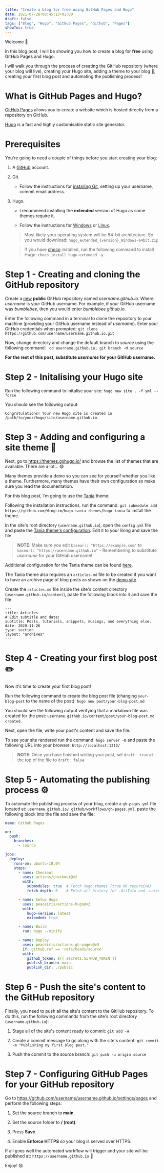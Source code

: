 ```yaml
---
title: "Create a blog for free using GitHub Pages and Hugo"
date: 2021-07-28T08:45:13+01:00
draft: false
tags: ["Blog", "Hugo", "Github Pages", "Github", "Pages"]
showToc: true
---
```


Welcome :wave:

In this blog post, I will be showing you how to create a blog for **free** using GitHub Pages and Hugo.

I will walk you through the process of creating the GitHub repository (where your blog will live), creating your Hugo site, adding a theme to your blog :art:, creating your first blog post and automating the publishing process!

# What is GitHub Pages and Hugo?

[GitHub Pages](https://pages.github.com/) allows you to create a website which is hosted directly from a repository on GitHub.

[Hugo](https://gohugo.io/) is a fast and highly customisable static site generator.

# Prerequisites

You're going to need a couple of things before you start creating your blog:

1. A [GitHub](https://github.com/signup) account.

2. Git.

    - Follow the instructions for [installing Git](https://docs.github.com/en/get-started/quickstart/set-up-git#setting-up-git), setting up your username, commit email address.

3. Hugo.

    - I recommend installing the **extended** version of Hugo as some themes require it.

    - Follow the instructions for [Windows](https://gohugo.io/getting-started/installing/#windows) or [Linux](https://gohugo.io/getting-started/installing/#binary-cross-platform).

    > Most likely your operating system will be 64-bit architecture. So you would download: `hugo_extended_{version}_Windows-64bit.zip`

    > If you have [choco](https://chocolatey.org/) installed, run the following command to install Hugo: `choco install hugo-extended -y`

# Step 1 - Creating and cloning the GitHub repository

Create a [new](https://github.com/new) **public** GitHub repository named *username.github.io*. Where *username* is your GitHub username. For example, if your GitHub username was *bumblebee*, then you would enter *bumblebee.github.io*.

Enter the following command in a terminal to clone the repository to your machine (providing your GitHub username instead of *username*). Enter your GitHub credentials when prompted: `git clone https://github.com/username/username.github.io.git`

Now, change directory and change the default branch to *source* using the following command: ` cd username.github.io; git branch -M source`

**For the rest of this post, substitute *username* for your GitHub username.**

# Step 2 - Initalising your Hugo site

Run the following command to initalise your site: `hugo new site . -f yml --force`

You should see the following output:

`Congratulations! Your new Hugo site is created in /path/to/your/hugo/site/username.github.io.`

# Step 3 - Adding and configuring a site theme 🎨

Next, go to https://themes.gohugo.io/ and browse the list of themes that are available. There are a lot... :smile:

Many themes provide a demo so you can see for yourself whether you like a theme. Furthermore, many themes have their own configuration so make sure you read the documentation.

For this blog post, I'm going to use the [Tania](https://themes.gohugo.io/hugo-tania/) theme.

Following the installation instructions, run the command: `git submodule add https://github.com/WingLim/hugo-tania themes/hugo-tania` to install the theme.

In the site's root directory (`username.github.io`), open the `config.yml` file and paste the [Tania theme's configuration](https://raw.githubusercontent.com/WingLim/hugo-tania/main/exampleSite/config.yaml). Edit it to your liking and save the file.

> **NOTE**: Make sure you edit `baseurl: "https://example.com"` to `baseurl: "https://username.github.io"` - Remembering to substitute *username* for your GitHub username!

Additional configuration for the Tania theme can be found [here](https://github.com/WingLim/hugo-tania#configuration).

The Tania theme also requires an `articles.md` file to be created if you want to have an archive page of blog posts as shown on the [demo site](https://hugo-tania.netlify.app/articles/).

Create the `articles.md` file inside the site's content directory (`username.github.io/content`), paste the following block into it and save the file:

```
---
title: Articles
# Edit subtitle and date!
subtitle: Posts, tutorials, snippets, musings, and everything else.
date: 2020-11-26
type: section
layout: "archives"
---
```

# Step 4 - Creating your first blog post :pencil2:

Now it's time to create your first blog post!

Run the following command to create the blog post file (changing `your-blog-post` to the name of the post): `hugo new post/your-blog-post.md`

You should see the following output verifying that a markdown file was created for the post: `username.github.io/content/post/your-blog-post.md created`.

Next, open the file, write your post's content and save the file.

To see your site rendered run the command: `hugo server -D` and paste the following URL into your browser: `http://localhost:1313/`

> **NOTE**: Once you have finished writing your post, set `draft: true` at the top of the file to `draft: false`

# Step 5 - Automating the publishing process ⚙️

To automate the publishing process of your blog, create a `gh-pages.yml` file located at: `username.github.io/.github/workflows/gh-pages.yml`, paste the following block into the file and save the file:

```yaml
name: Github Pages

on:
  push:
    branches:
      - source

jobs:
  deploy:
    runs-on: ubuntu-18.04
    steps:
      - name: Checkout
        uses: actions/checkout@v2
        with:
          submodules: true  # Fetch Hugo themes (true OR recursive)
          fetch-depth: 0    # Fetch all history for .GitInfo and .Lastmod

      - name: Setup Hugo
        uses: peaceiris/actions-hugo@v2
        with:
          hugo-version: latest
          extended: true

      - name: Build
        run: hugo --minify

      - name: Deploy
        uses: peaceiris/actions-gh-pages@v3
        if: github.ref == 'refs/heads/source'
        with:
          github_token: ${{ secrets.GITHUB_TOKEN }}
          publish_branch: main
          publish_dir: ./public
```

# Step 6 - Push the site's content to the GitHub repository

Finally, you need to push all the site's content to the GitHub repository. To do this, run the following commands from the site's root directory (`username.github.io`):

1. Stage all of the site's content ready to commit: `git add -A`

2. Create a commit message to go along with the site's content: `git commit -m "Publishing my first blog post."`

3. Push the commit to the source branch: `git push -u origin source`

# Step 7 - Configuring GitHub Pages for your GitHub repository

Go to https://github.com/username/username.github.io/settings/pages and perform the following steps:

1. Set the source branch to **main**.

2. Set the source folder to **/ (root)**.

3. Press **Save**.

4. Enable **Enforce HTTPS** so your blog is served over HTTPS.

If all goes well the automated workflow will trigger and your site will be published at: `https://username.github.io` :tada:

Enjoy! :smile:
